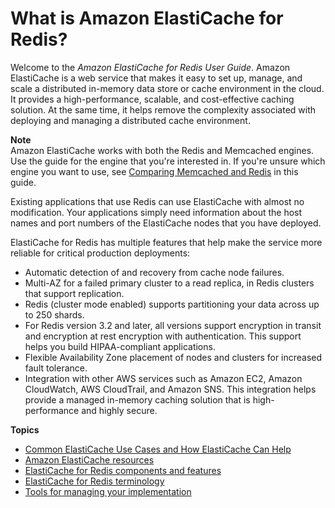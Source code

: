# What is Amazon ElastiCache for Redis?<a name="WhatIs"></a>

Welcome to the *Amazon ElastiCache for Redis User Guide*\. Amazon ElastiCache is a web service that makes it easy to set up, manage, and scale a distributed in\-memory data store or cache environment in the cloud\. It provides a high\-performance, scalable, and cost\-effective caching solution\. At the same time, it helps remove the complexity associated with deploying and managing a distributed cache environment\.

**Note**  
Amazon ElastiCache works with both the Redis and Memcached engines\. Use the guide for the engine that you're interested in\. If you're unsure which engine you want to use, see [Comparing Memcached and Redis](SelectEngine.md) in this guide\.

Existing applications that use Redis can use ElastiCache with almost no modification\. Your applications simply need information about the host names and port numbers of the ElastiCache nodes that you have deployed\. 

ElastiCache for Redis has multiple features that help make the service more reliable for critical production deployments:
+ Automatic detection of and recovery from cache node failures\.
+ Multi\-AZ for a failed primary cluster to a read replica, in Redis clusters that support replication\.
+ Redis \(cluster mode enabled\) supports partitioning your data across up to 250 shards\.
+ For Redis version 3\.2 and later, all versions support encryption in transit and encryption at rest encryption with authentication\. This support helps you build HIPAA\-compliant applications\. 
+ Flexible Availability Zone placement of nodes and clusters for increased fault tolerance\.
+ Integration with other AWS services such as Amazon EC2, Amazon CloudWatch, AWS CloudTrail, and Amazon SNS\. This integration helps provide a managed in\-memory caching solution that is high\-performance and highly secure\.

**Topics**
+ [Common ElastiCache Use Cases and How ElastiCache Can Help](elasticache-use-cases.md)
+ [Amazon ElastiCache resources](WhatIs.FirstTimeUser.md)
+ [ElastiCache for Redis components and features](WhatIs.Components.md)
+ [ElastiCache for Redis terminology](WhatIs.Terms.md)
+ [Tools for managing your implementation](WhatIs.Managing.md)